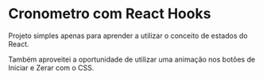 # Cronometro com React Hooks


Projeto simples apenas para aprender a utilizar o conceito de estados do React.

Também aproveitei a oportunidade de utilizar uma animação nos botões de Iniciar e Zerar com o CSS.
